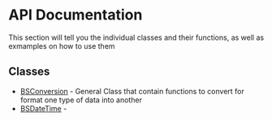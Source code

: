 # API Documentation

This section will tell you the individual classes and their functions, as well as exmamples on how to use them

## Classes

* [BSConversion](BSConversion.md) - General Class that contain functions to convert for format one type of data into another
* [BSDateTime](BSDateTime.md) - 
